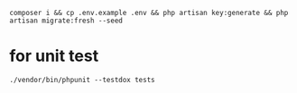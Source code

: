 ```shell
composer i && cp .env.example .env && php artisan key:generate && php artisan migrate:fresh --seed
```

# for unit test

```shell
./vendor/bin/phpunit --testdox tests
```
